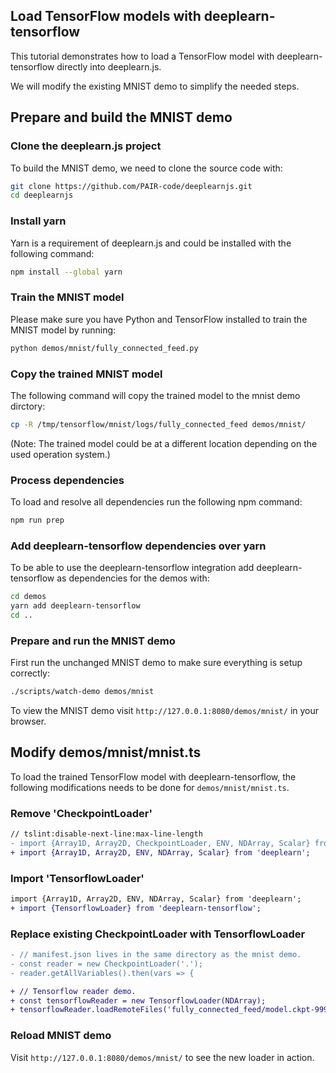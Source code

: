 Load TensorFlow models with deeplearn-tensorflow
------------------------------------------------

This tutorial demonstrates how to load a TensorFlow model with
deeplearn-tensorflow directly into deeplearn.js.

We will modify the existing MNIST demo to simplify the needed steps.

## Prepare and build the MNIST demo

### Clone the deeplearn.js project
To build the MNIST demo, we need to clone the source code with:
```bash
git clone https://github.com/PAIR-code/deeplearnjs.git
cd deeplearnjs
```

### Install yarn
Yarn is a requirement of deeplearn.js and could be installed with the following
command: 
```bash
npm install --global yarn
```

### Train the MNIST model
Please make sure you have Python and TensorFlow installed to train the MNIST
model by running:
```bash
python demos/mnist/fully_connected_feed.py
```

### Copy the trained MNIST model
The following command will copy the trained model to the mnist demo dirctory:
```bash
cp -R /tmp/tensorflow/mnist/logs/fully_connected_feed demos/mnist/
```
(Note: The trained model could be at a different location depending on
the used operation system.)

### Process dependencies
To load and resolve all dependencies run the following npm command:
```bash
npm run prep
```

### Add deeplearn-tensorflow dependencies over yarn
To be able to use the deeplearn-tensorflow integration add deeplearn-tensorflow
as dependencies for the demos with:
```bash
cd demos
yarn add deeplearn-tensorflow
cd ..
```

### Prepare and run the MNIST demo
First run the unchanged MNIST demo to make sure everything is setup correctly:
```bash
./scripts/watch-demo demos/mnist
```

To view the MNIST demo visit `http://127.0.0.1:8080/demos/mnist/` in your
browser.

## Modify demos/mnist/mnist.ts
To load the trained TensorFlow model with deeplearn-tensorflow, the following
modifications needs to be done for `demos/mnist/mnist.ts`.

### Remove 'CheckpointLoader'
```diff
// tslint:disable-next-line:max-line-length
- import {Array1D, Array2D, CheckpointLoader, ENV, NDArray, Scalar} from 'deeplearn';
+ import {Array1D, Array2D, ENV, NDArray, Scalar} from 'deeplearn';
```

### Import 'TensorflowLoader'
```diff
import {Array1D, Array2D, ENV, NDArray, Scalar} from 'deeplearn';
+ import {TensorflowLoader} from 'deeplearn-tensorflow';
```

### Replace existing CheckpointLoader with TensorflowLoader
```diff
- // manifest.json lives in the same directory as the mnist demo.
- const reader = new CheckpointLoader('.');
- reader.getAllVariables().then(vars => {

+ // Tensorflow reader demo.
+ const tensorflowReader = new TensorflowLoader(NDArray);
+ tensorflowReader.loadRemoteFiles('fully_connected_feed/model.ckpt-999').then((vars) => {
```

### Reload MNIST demo
Visit `http://127.0.0.1:8080/demos/mnist/` to see the new loader in action.
